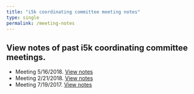 ```yaml
---
title: "i5k coordinating committee meeting notes"
type: single
permalink: /meeting-notes
---
```


## View notes of past i5k coordinating committee meetings.

* Meeting 5/16/2018. [View notes](/meeting_notes/5-16-2018_Notes)
* Meeting 2/21/2018. [View notes](/meeting_notes/2-21-2018_Notes)
* Meeting 7/19/2017. [View notes](/meeting_notes/7-19-2017_Notes)
